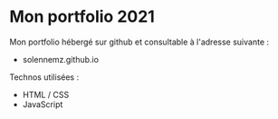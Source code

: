# Mon portfolio 2021
Mon portfolio hébergé sur github et consultable à l'adresse suivante : 
-  solennemz.github.io

Technos utilisées : 
- HTML / CSS
- JavaScript
